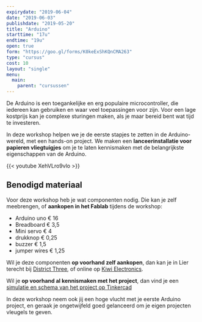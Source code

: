 ```yaml
---
expirydate: "2019-06-04"
date: "2019-06-03"
publishdate: "2019-05-20"
title: "Arduino"
starttime: "17u"
endtime: "19u"
open: true
form: "https://goo.gl/forms/K0keExShKQnCMA263"
type: "cursus"
cost: 10
layout: "single"
menu: 
  main:
    parent: "cursussen"
---
```


De Arduino is een toegankelijke en erg populaire microcontroller, die iedereen kan gebruiken en waar veel toepassingen voor zijn. Voor een lage kostprijs kan je complexe sturingen maken, als je maar bereid bent wat tijd te investeren. 

In deze workshop helpen we je de eerste stapjes te zetten in de Arduino-wereld, met een hands-on project. We maken een **lanceerinstallatie voor papieren vliegtuigjes** om je te laten kennismaken met de belangrijkste eigenschappen van de Arduino.

{{< youtube XehVLro9vlo >}}

## Benodigd materiaal
Voor deze workshop heb je wat componenten nodig. Die kan je zelf meebrengen, of **aankopen in het Fablab** tijdens de workshop:

* Arduino uno	€ 16
* Breadboard	€ 3,5
* Mini servo	€ 4
* drukknop		€ 0,25
* buzzer		€ 1,5
* jumper wires	€ 1,25

Wil je deze componenten **op voorhand zelf aankopen**, dan kan je in Lier terecht bij [District Three](http://districtthree.be/), of online op [Kiwi Electronics](https://www.kiwi-electronics.nl/).

Wil je **op voorhand al kennismaken met het project**, dan vind je een [simulatie en schema van het project op Tinkercad](https://www.tinkercad.com/things/9vmo1VkWJBN)

In deze workshop neem ook jij een hoge vlucht met je eerste Arduino project, en geraak je ongetwijfeld goed gelanceerd om je eigen projecten vleugels te geven.

